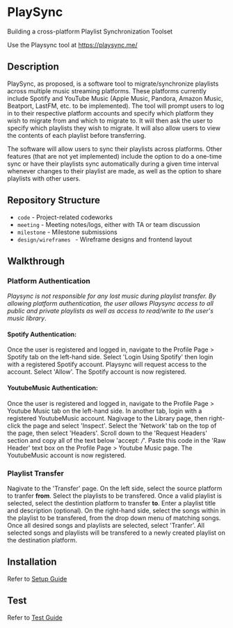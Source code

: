 # PlaySync

Building a cross-platform Playlist Synchronization Toolset

Use the Playsync tool at https://playsync.me/

## Description

PlaySync, as proposed, is a software tool to migrate/synchronize playlists across multiple music streaming platforms. These platforms currently include Spotify and YouTube Music (Apple Music, Pandora, Amazon Music, Beatport, LastFM, etc. to be implemented). The tool will prompt users to log in to their respective platform accounts and specify which platform they wish to migrate from and which to migrate to. It will then ask the user to specify which playlists they wish to migrate. It will also allow users to view the contents of each playlist before transferring.

The software will allow users to sync their playlists across platforms. Other features (that are not yet implemented) include the option to do a one-time sync or have their playlists sync automatically during a given time interval whenever changes to their playlist are made, as well as the option to share playlists with other users.

## Repository Structure

- `code` - Project-related codeworks
- `meeting` - Meeting notes/logs, either with TA or team discussion
- `milestone` - Milestone submissions
- `design/wireframes ` - Wireframe designs and frontend layout

## Walkthrough

### Platform Authentication

*Playsync is not responsible for any lost music during playlist transfer. By allowing platform authentication, the user allows Playsync access to all public and private playlists as well as access to read/write to the user's music library*.

#### Spotify Authentication:

Once the user is registered and logged in, navigate to the Profile Page > Spotify tab on the left-hand side. Select 'Login Using Spotify' then login with a registered Spotify account. Playsync will request access to the account. Select 'Allow'. The Spotify account is now registered. 

#### YoutubeMusic Authentication:

Once the user is registered and logged in, navigate to the Profile Page > Youtube Music tab on the left-hand side. In another tab, login with a registered YoutubeMusic account. Nagivage to the Library page, then right-click the page and select 'Inspect'. Select the 'Network' tab on the top of the page, then select 'Headers'. Scroll down to the 'Request Headers' section and copy all of the text below 'accept: */*'. Paste this code in the 'Raw Header' text box on the Profile Page > Youtube Music page. The YoutubeMusic account is now registered. 

### Playlist Transfer

Nagivate to the 'Transfer' page. On the left side, select the source platform to tranfer **from**. Select the playlists to be transfered. Once a valid playlist is selected, select the destintion platform to transfer **to**. Enter a playlist title and description (optional). On the right-hand side, select the songs within in the playlist to be transfered, from the drop down menu of matching songs. Once all desired songs and playlists are selected, select 'Tranfer'. All selected songs and playlists will be transfered to a newly created playlist on the destination platform.  

## Installation

Refer to [Setup Guide](https://github.com/CSCI-3308-CU-Boulder/3308SP21_024_2/blob/main/code/README.md)

## Test

Refer to [Test Guide](https://github.com/CSCI-3308-CU-Boulder/3308SP21_024_2/blob/main/code/TEST.md)